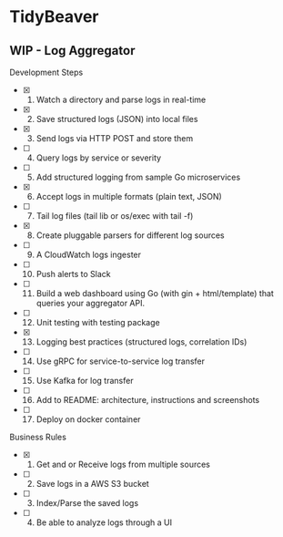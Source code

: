 # TidyBeaver
## WIP - Log Aggregator

Development Steps
- [X] 1. Watch a directory and parse logs in real-time
- [X] 2. Save structured logs (JSON) into local files
- [X] 3. Send logs via HTTP POST and store them
- [ ] 4. Query logs by service or severity
- [ ] 5. Add structured logging from sample Go microservices
- [X] 6. Accept logs in multiple formats (plain text, JSON)
- [ ] 7. Tail log files (tail lib or os/exec with tail -f)
- [X] 8. Create pluggable parsers for different log sources
- [ ] 9. A CloudWatch logs ingester
- [ ] 10. Push alerts to Slack
- [ ] 11. Build a web dashboard using Go (with gin + html/template) that queries your aggregator API.
- [ ] 12. Unit testing with testing package
- [X] 13. Logging best practices (structured logs, correlation IDs)
- [ ] 14. Use gRPC for service-to-service log transfer
- [ ] 15. Use Kafka for log transfer
- [ ] 16. Add to README: architecture, instructions and screenshots
- [ ] 17. Deploy on docker container

Business Rules
- [X] 1. Get and or Receive logs from multiple sources
- [ ] 2. Save logs in a AWS S3 bucket
- [ ] 3. Index/Parse the saved logs
- [ ] 4. Be able to analyze logs through a UI